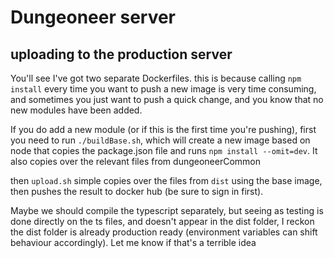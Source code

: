 # Dungeoneer server

## uploading to the production server

You'll see I've got two separate Dockerfiles. this is because calling `npm install` every time you want to push a new image is very time consuming, and sometimes you just want to push a quick change, and you know that no new modules have been added.

If you do add a new module (or if this is the first time you're pushing), first you need to run `./buildBase.sh`, which will create a new image based on node that copies the package.json file and runs `npm install --omit=dev`. It also copies over the relevant files from dungeoneerCommon

then `upload.sh` simple copies over the files from `dist` using the base image, then pushes the result to docker hub (be sure to sign in first).

Maybe we should compile the typescript separately, but seeing as testing is done directly on the ts files, and doesn't appear in the dist folder, I reckon the dist folder is already production ready (environment variables can shift behaviour accordingly). Let me know if that's a terrible idea